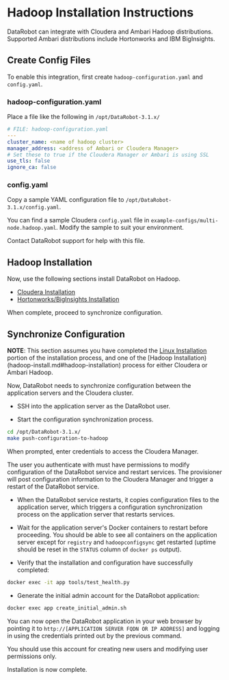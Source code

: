 # Hadoop Installation Instructions

DataRobot can integrate with Cloudera and Ambari Hadoop distributions.
Supported Ambari distributions include Hortonworks and IBM BigInsights.

## Create Config Files

To enable this integration, first create `hadoop-configuration.yaml` and `config.yaml`.

### hadoop-configuration.yaml

Place a file like the following in `/opt/DataRobot-3.1.x/`

```yaml
# FILE: hadoop-configuration.yaml
---
cluster_name: <name of hadoop cluster>
manager_address: <address of Ambari or Cloudera Manager>
# Set these to true if the Cloudera Manager or Ambari is using SSL
use_tls: false
ignore_ca: false
```

### config.yaml

Copy a sample YAML configuration file to `/opt/DataRobot-3.1.x/config.yaml`.

You can find a sample Cloudera `config.yaml` file in `example-configs/multi-node.hadoop.yaml`. Modify the sample to suit your
environment.

Contact DataRobot support for help with this file.

## Hadoop Installation

Now, use the following sections install DataRobot on Hadoop.

* [Cloudera Installation](cloudera-install.md)
* [Hortonworks/BigInsights Installation](ambari-install.md)

When complete, proceed to synchronize configuration.

## Synchronize Configuration

**NOTE**: This section assumes you have completed the [Linux Installation](standard-install.md) portion of the installation process, and
one of the [Hadoop Installation)(hadoop-install.md#hadoop-installation)
process for either Cloudera or Ambari Hadoop.

Now, DataRobot needs to synchronize configuration between the application
servers and the Cloudera cluster.

* SSH into the application server as the DataRobot user.

* Start the configuration synchronization process.

```bash
cd /opt/DataRobot-3.1.x/
make push-configuration-to-hadoop
```

When prompted, enter credentials to access the Cloudera Manager.

The user you authenticate with must have permissions to modify configuration
of the DataRobot service and restart services. The provisioner will post configuration
information to the Cloudera Manager and trigger a restart of the DataRobot service.

* When the DataRobot service restarts, it copies configuration files to the
application server, which triggers a configuration synchronization process on
the application server that restarts services.

* Wait for the application server's Docker containers to restart before proceeding.
You should be able to see all containers on the application server except for
`registry` and `hadoopconfigsync` get restarted (uptime should be reset in
the `STATUS` column of `docker ps` output).

* Verify that the installation and configuration have successfully completed:

```bash
docker exec -it app tools/test_health.py
```

* Generate the initial admin account for the DataRobot application:

```bash
docker exec app create_initial_admin.sh
```

You can now open the DataRobot application in your web browser by pointing it
to `http://[APPLICATION SERVER FQDN OR IP ADDRESS]` and logging in using the
credentials printed out by the previous command.

You should use this account for creating new users and modifying user permissions only.

Installation is now complete.
